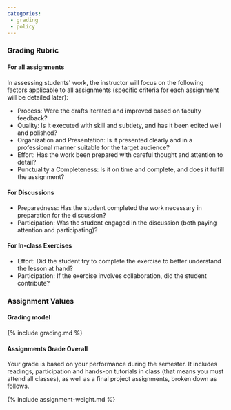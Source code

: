 ```yaml
---
categories:
 - grading
 - policy
---
```


### Grading Rubric

#### For all assignments

In assessing students' work, the instructor will focus on the following factors applicable to all assignments (specific criteria for each assignment will be detailed later):

- Process: Were the drafts iterated and improved based on faculty feedback?
- Quality: Is it executed with skill and subtlety, and has it been edited well and polished?
- Organization and Presentation: Is it presented clearly and in a professional manner suitable for the target audience?
- Effort: Has the work been prepared with careful thought and attention to detail?
- Punctuality a Completeness: Is it on time and complete, and does it fulfill the assignment?

#### For Discussions

- Preparedness: Has the student completed the work necessary in preparation for the discussion?
- Participation: Was the student engaged in the discussion (both paying attention and participating)?

#### For In-class Exercises

- Effort: Did the student try to complete the exercise to better understand the lesson at hand?
- Participation: If the exercise involves collaboration, did the student contribute?

### Assignment Values

#### Grading model

{% include grading.md %}

#### Assignments Grade Overall

Your grade is based on your performance during the semester. It includes readings, participation and hands-on tutorials in class (that means you must attend all classes), as well as a final project assignments, broken down as follows.

{% include assignment-weight.md %}
